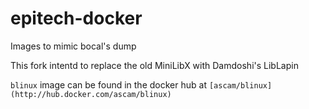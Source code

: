 # epitech-docker
Images to mimic bocal's dump

This fork intentd to replace the old MiniLibX with Damdoshi's LibLapin

`blinux` image can be found in the docker hub at `[ascam/blinux](http://hub.docker.com/ascam/blinux)`
